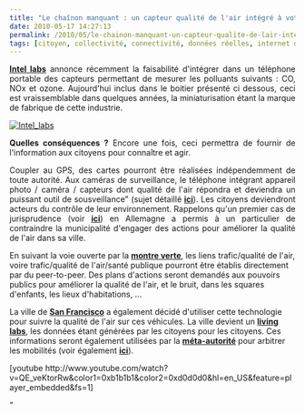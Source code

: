 ```yaml
---
title: "Le chaînon manquant : un capteur qualité de l'air intégré à votre téléphone"
date: 2010-05-17 14:27:13
permalink: /2010/05/le-chainon-manquant-un-capteur-qualite-de-lair-integre-a-votre-telephone.html
tags: [citoyen, collectivité, connectivité, données réelles, internet des objets, living lab, partage de données, sousveillance]
---
```


<p style="text-align: justify"><strong><a href="http://berkeley.intel-research.net/Intel-Labs-Berkeley-2010.pdf" target="_blank">Intel labs</a></strong> annonce récemment la faisabilité d'intégrer dans un téléphone portable des capteurs permettant de mesurer les polluants suivants : CO, NOx et ozone. Aujourd'hui inclus dans le boitier présenté ci dessous, ceci est vraissemblable dans quelques années, la miniaturisation étant la marque de fabrique de cette industrie.</p> <p style="text-align: justify"><a href="https://gabrielplassat.github.io/transportsdufutur/wp-content/uploads/sites/6/old/6a0120a66d2ad4970b013480ed655b970c-pi.jpg" rel="lightbox"><img alt="Intel_labs" border="0" class="asset asset-image at-xid-6a0120a66d2ad4970b013480ed655b970c " src="/wp-content/uploads/sites/6/old/6a0120a66d2ad4970b013480ed655b970c-500pi.jpg" title="Intel_labs" /></a> </p> <p style="text-align: justify"><strong>Quelles conséquences ?</strong> Encore une fois, ceci permettra de fournir de l'information aux citoyens pour connaître et agir. </p> <p style="text-align: justify"> </p>  <!--more-->  <p style="text-align: justify">Coupler au GPS, des cartes pourront être réalisées indépendemment de toute autorité. Aux caméras de surveillance, le téléphone intégrant appareil photo / caméra / capteurs dont qualité de l'air répondra et deviendra un puissant outil de sousveillance" (sujet détaillé <strong><a href="https://gabrielplassat.github.io/transportsdufutur/2010/03/apres-la-surveillance-la-sousveillance.html"" target=""_blank"">ici</a></strong>). Les citoyens deviendront acteurs du contrôle de leur environnement. Rappelons qu'un premier cas de jurisprudence (voir <strong><a href="https://gabrielplassat.github.io/transportsdufutur/2010/04/les-transports-et-la-qualite-de-lair-vus-deurope.html"" target=""_blank"">ici</a></strong>) en Allemagne a permis à un particulier de contraindre la municipalité d'engager des actions pour améliorer la qualité de l'air dans sa ville.</p> <p style=""text-align: justify"">En suivant la voie ouverte par la <strong><a href=""http://lamontreverte.org/"" target=""_blank"">montre verte</a></strong>, les liens trafic/qualité de l'air, voire trafic/qualité de l'air/santé publique pourront être établis directement par du peer-to-peer. Des plans d'actions seront demandés aux pouvoirs publics pour améliorer la qualité de l'air, et le bruit, dans les squares d'enfants, les lieux d'habitations, ...</p> <p style=""text-align: justify"">La ville de <strong><a href=""http://blogs.intel.com/technology/2008/06/san_francisco_street_sweepers.php"" target=""_blank"">San Francisco</a></strong> a également décidé d'utiliser cette technologie pour suivre la qualité de l'air sur ces véhicules. La ville devient un <strong><a href="https://gabrielplassat.github.io/transportsdufutur/2010/04/du-serious-game-a-la-ville-laboratoire-puis-a-la-ville-living-lab.html"" target=""_blank"">living labs</a></strong>, les données étant générées par les citoyens pour les citoyens. Ces informations seront également utilisées par la <strong><a href="https://gabrielplassat.github.io/transportsdufutur/2010/03/metanote-tdf-2-le-marche-des-mobilites-20.html"" target=""_blank"">méta-autorité</a></strong> pour arbitrer les mobilités (voir également <strong><a href="https://gabrielplassat.github.io/transportsdufutur/2009/11/autorite-des-transports-vers-une-revolution.html"" target=""_blank"">ici</a></strong>).</p> <p style=""text-align: center"">  [youtube http://www.youtube.com/watch?v=QE_veKtorRw&color1=0xb1b1b1&color2=0xd0d0d0&hl=en_US&feature=player_embedded&fs=1]</p>"
